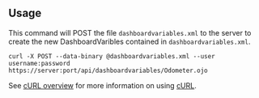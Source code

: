 Usage
---

This command will POST the file `dashboardvariables.xml` to the server to create the new DashboardVaribles contained in `dashboardvariables.xml`.

    curl -X POST --data-binary @dashboardvariables.xml --user username:password https://server:port/api/dashboardvariables/Odometer.ojo

See [cURL overview](../../README.md#cURL) for more information on using [cURL](http://curl.haxx.se/).
